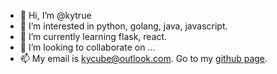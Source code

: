 - 👋 Hi, I’m @kytrue
- 👀 I’m interested in python, golang, java, javascript. 
- 🌱 I’m currently learning flask, react. 
- 💞️ I’m looking to collaborate on ...
- 📫 My email is kycube@outlook.com. Go to my [github page](https://blog.kytrue.com/). 

<!---
kytrue/kytrue is a ✨ special ✨ repository because its `README.md` (this file) appears on your GitHub profile.
You can click the Preview link to take a look at your changes.
--->
